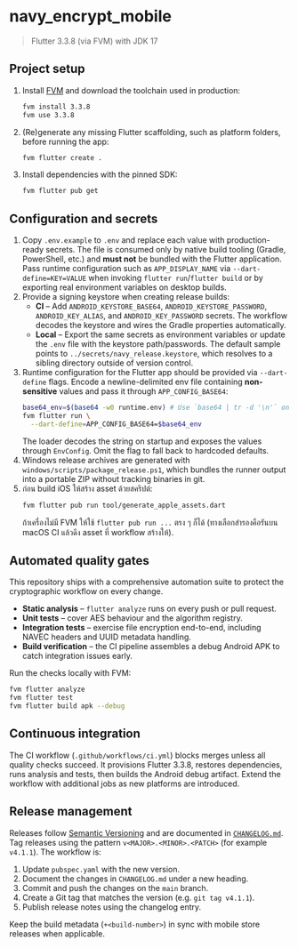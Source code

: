 # navy_encrypt_mobile

> Flutter 3.3.8 (via FVM) with JDK 17

## Project setup

1. Install [FVM](https://fvm.app/) and download the toolchain used in production:
   ```bash
   fvm install 3.3.8
   fvm use 3.3.8
   ```
2. (Re)generate any missing Flutter scaffolding, such as platform folders, before
   running the app:
   ```bash
   fvm flutter create .
   ```
3. Install dependencies with the pinned SDK:
   ```bash
   fvm flutter pub get
   ```

## Configuration and secrets

1. Copy `.env.example` to `.env` and replace each value with production-ready
   secrets. The file is consumed only by native build tooling (Gradle,
   PowerShell, etc.) and **must not** be bundled with the Flutter application.
   Pass runtime configuration such as `APP_DISPLAY_NAME` via
   `--dart-define=KEY=VALUE` when invoking `flutter run`/`flutter build` or by
   exporting real environment variables on desktop builds.
2. Provide a signing keystore when creating release builds:
   - **CI** – Add `ANDROID_KEYSTORE_BASE64`, `ANDROID_KEYSTORE_PASSWORD`,
     `ANDROID_KEY_ALIAS`, and `ANDROID_KEY_PASSWORD` secrets. The workflow
     decodes the keystore and wires the Gradle properties automatically.
   - **Local** – Export the same secrets as environment variables or update the
     `.env` file with the keystore path/passwords. The default sample points to
     `../secrets/navy_release.keystore`, which resolves to a sibling directory
     outside of version control.
3. Runtime configuration for the Flutter app should be provided via
   `--dart-define` flags. Encode a newline-delimited env file containing
   **non-sensitive** values and pass it through `APP_CONFIG_BASE64`:
   ```bash
   base64_env=$(base64 -w0 runtime.env) # Use `base64 | tr -d '\n'` on macOS
   fvm flutter run \
     --dart-define=APP_CONFIG_BASE64=$base64_env
   ```
   The loader decodes the string on startup and exposes the values through
   `EnvConfig`. Omit the flag to fall back to hardcoded defaults.
3. Windows release archives are generated with
   `windows/scripts/package_release.ps1`, which bundles the runner output into a
   portable ZIP without tracking binaries in git.
4. ก่อน build iOS ให้สร้าง asset ด้วยสคริปต์:
   ```bash
   fvm flutter pub run tool/generate_apple_assets.dart
   ```
   ถ้าเครื่องไม่มี FVM ให้ใช้ `flutter pub run ...` ตรง ๆ ก็ได้
   (ทางเลือกสำรองคือรันบน macOS CI แล้วดึง asset ที่ workflow สร้างให้).

## Automated quality gates

This repository ships with a comprehensive automation suite to protect the
cryptographic workflow on every change.

- **Static analysis** – `flutter analyze` runs on every push or pull request.
- **Unit tests** – cover AES behaviour and the algorithm registry.
- **Integration tests** – exercise file encryption end-to-end, including NAVEC
  headers and UUID metadata handling.
- **Build verification** – the CI pipeline assembles a debug Android APK to
  catch integration issues early.

Run the checks locally with FVM:

```bash
fvm flutter analyze
fvm flutter test
fvm flutter build apk --debug
```

## Continuous integration

The CI workflow (`.github/workflows/ci.yml`) blocks merges unless all quality
checks succeed. It provisions Flutter 3.3.8, restores dependencies, runs
analysis and tests, then builds the Android debug artifact. Extend the workflow
with additional jobs as new platforms are introduced.

## Release management

Releases follow [Semantic Versioning](https://semver.org/) and are documented in
[`CHANGELOG.md`](CHANGELOG.md). Tag releases using the pattern
`v<MAJOR>.<MINOR>.<PATCH>` (for example `v4.1.1`). The workflow is:

1. Update `pubspec.yaml` with the new version.
2. Document the changes in `CHANGELOG.md` under a new heading.
3. Commit and push the changes on the `main` branch.
4. Create a Git tag that matches the version (e.g. `git tag v4.1.1`).
5. Publish release notes using the changelog entry.

Keep the build metadata (`+<build-number>`) in sync with mobile store releases
when applicable.

